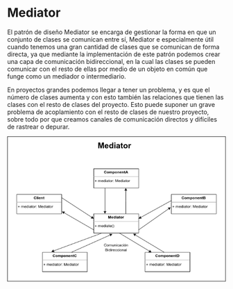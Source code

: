 # Mediator

El patrón de diseño Mediator se encarga de gestionar la forma en que un conjunto de clases se comunican entre sí, Mediator e especialmente útil cuando tenemos una gran cantidad de clases que se comunican de forma directa, ya que mediante la implementación de este patrón podemos crear una capa de comunicación bidireccional, en la cual las clases se pueden comunicar con el resto de ellas por medio de un objeto en común que funge como un mediador o intermediario.

En proyectos grandes podemos llegar a tener un problema, y es que el número de clases aumenta y con esto también las relaciones que tienen las clases con el resto de clases del proyecto. Esto puede suponer un grave problema de acoplamiento con el resto de clases de nuestro proyecto, sobre todo por que creamos canales de comunicación directos y difíciles de rastrear o depurar.

<img src="Mediator.png" alt="Mediator" />
